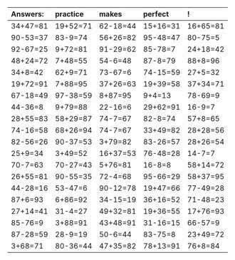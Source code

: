 | Answers: | practice | makes | perfect | ! |
| :--- | :--- | :--- | :--- | :--- |
| 34+47=81 | 19+52=71 | 62-18=44 | 15+16=31 | 16+65=81 | 
| 90-53=37 | 83-9=74 | 56+26=82 | 95-48=47 | 80-75=5 | 
| 92-67=25 | 9+72=81 | 91-29=62 | 85-78=7 | 24+18=42 | 
| 48+24=72 | 7+48=55 | 54-6=48 | 87-8=79 | 88+8=96 | 
| 34+8=42 | 62+9=71 | 73-67=6 | 74-15=59 | 27+5=32 | 
| 19+72=91 | 7+88=95 | 37+26=63 | 19+39=58 | 37+34=71 | 
| 67-18=49 | 97-38=59 | 8+87=95 | 9+4=13 | 78-69=9 | 
| 44-36=8 | 9+79=88 | 22-16=6 | 29+62=91 | 16-9=7 | 
| 28+55=83 | 58+29=87 | 74-7=67 | 82-8=74 | 57+8=65 | 
| 74-16=58 | 68+26=94 | 74-7=67 | 33+49=82 | 28+28=56 | 
| 82-56=26 | 90-37=53 | 3+79=82 | 83-26=57 | 28+26=54 | 
| 25+9=34 | 3+49=52 | 16+37=53 | 76-48=28 | 14-7=7 | 
| 70-7=63 | 70-27=43 | 5+76=81 | 16-8=8 | 58+14=72 | 
| 26+55=81 | 90-55=35 | 72-4=68 | 95-66=29 | 58+37=95 | 
| 44-28=16 | 53-47=6 | 90-12=78 | 19+47=66 | 77-49=28 | 
| 87+6=93 | 6+86=92 | 34-15=19 | 36+16=52 | 71-48=23 | 
| 27+14=41 | 31-4=27 | 49+32=81 | 19+36=55 | 17+76=93 | 
| 85-76=9 | 3+88=91 | 43+48=91 | 31-16=15 | 66-57=9 | 
| 87-28=59 | 28-9=19 | 50-6=44 | 83-75=8 | 23+49=72 | 
| 3+68=71 | 80-36=44 | 47+35=82 | 78+13=91 | 76+8=84 | 
